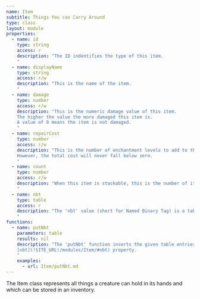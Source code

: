 ```yaml
---
name: Item
subtitle: Things You can Carry Around
type: class
layout: module
properties:
  - name: id
    type: string
    access: r
    description: "The ID indentifies the type of this item.
    "
  - name: displayName
    type: string
    access: r/w
    description: "This is the name of the item.
    "
  - name: damage
    type: number
    access: r/w
    description: "This is the numeric damage value of this item.
    The higher the value the more damaged this item is.
    A value of 0 means the item is not damaged.
    "
  - name: repairCost
    type: number
    access: r/w
    description: "This is the number of enchantment levels to add to the base level cost when repairing, combining, or renaming this item with an anvil. If this value is negative, it will effectively lower the cost.
    However, the total cost will never fall below zero.
    "
  - name: count
    type: number
    access: r/w
    description: "When this item is stackable, this is the number of items stacked.    
    "
  - name: nbt
    type: table
    access: r
    description: "The 'nbt' value (short for Named Binary Tag) is a table of [item-specifc key-value pairs](https://minecraft.gamepedia.com/Player.dat_format#Item_structure).
    "
functions:
  - name: putNbt
    parameters: table
    results: nil
    description: "The 'putNbt' function inserts the given table entries into this item's
    [nbt](!SITE_URL!/modules/Item/#nbt) property.
    "
    examples:
      - url: Item/putNbt.md
---
```


The <span class="notranslate">Item</span> class represents all things a creature can hold in its hands and which can be stored in an inventory.
